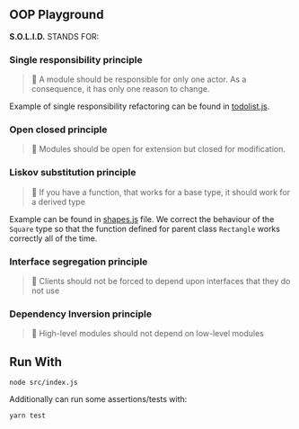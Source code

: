 ## OOP Playground

**S.O.L.I.D.** STANDS FOR:

### Single responsibility principle

> 📘 A module should be responsible for only one actor. As a consequence, it has only one reason to change.

Example of single responsibility refactoring can be found in [todolist.js](src/todolist.js).

### Open closed principle

> 📘 Modules should be open for extension but closed for modification.

### Liskov substitution principle

> 📘 If you have a function, that works for a base type, it should work for a derived type

Example can be found in [shapes.js](src/shapes.js) file. We correct the behaviour of the ```Square``` type so that the function defined for parent class ```Rectangle``` works correctly all of the time.

### Interface segregation principle

> 📘 Clients should not be forced to depend upon interfaces that they do not use

### Dependency Inversion principle

> 📘 High-level modules should not depend on low-level modules

## Run With

```node src/index.js```

Additionally can run some assertions/tests with:

```yarn test```